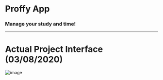 # Proffy App
### Manage your study and time!

---

# Actual Project Interface (03/08/2020)
![image](https://user-images.githubusercontent.com/37451620/89201865-81501880-d588-11ea-8e3e-561e3334d0c2.png)

